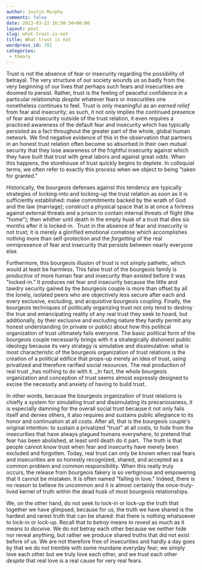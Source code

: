 ```yaml
---
author: Justin Murphy
comments: false
date: 2013-03-22 16:50:34+00:00
layout: post
slug: what-trust-is-not
title: What trust is not
wordpress_id: 781
categories:
 - theory
---
```


Trust is not the absence of fear or insecurity regarding the possibility of betrayal. The very structure of our society wounds us so badly from the very beginning of our lives that perhaps such fears and insecurities are doomed to persist. Rather, trust is the feeling of peaceful confidence in a particular relationship _despite_ whatever fears or insecurities one nonetheless continues to feel. Trust is only meaningful as an _earned relief_ from fear and insecurity; as such, it not only implies the continued presence of fear and insecurity outside of the trust relation, it even requires a practiced awareness of the default fear and insecurity which has typically persisted as a fact throughout the greater part of the whole, global human network. We find negative evidence of this in the observation that partners in an honest trust relation often become so absorbed in their own mutual security that they lose awareness of the frightful insecurity against which they have built that trust with great labors and against great odds. When this happens, the storehouse of trust quickly begins to deplete. In colloquial terms, we often refer to exactly this process when we object to being "taken for granted."

Historically, the bourgeois defenses against this tendency are typically strategies of locking-into and locking-up the trust relation as soon as it is sufficiently established: make commitments backed by the wrath of God and the law (marriage); construct a physical space that is at once a fortress against external threats and a prison to contain internal threats of flight (the "home"); then whither until death in the empty husk of a trust that dies six months after it is locked-in.  Trust in the absence of fear and insecurity is not trust; it is merely a glorified emotional comatose which accomplishes nothing more than self-protection and the _forgetting_ of the real omnipresence of fear and insecurity that persists between nearly everyone else.

Furthermore, this bourgeois illusion of trust is not simply pathetic, which would at least be harmless. This false trust of the bourgeois family is _productive_ of more human fear and insecurity than existed before it was "locked-in." It produces net fear and insecurity because the little and tawdry security gained by the bourgeois couple is more than offset by all the lonely, isolated peers who are objectively less secure after each and every exclusive, excluding, and acquisitive bourgeois coupling. Finally, the bourgeois techniques of politically organizing trust not only tend to destroy the true and emancipating reality of any real trust they seek to hoard, but additionally, by their exclusive and excluding nature they hardly permit any honest understanding (in private or public) about how this political organization of trust ultimately fails everyone. The basic political form of the bourgeois couple necessarily brings with it a strategically dishonest public ideology because its very strategy is simulative and dissimulative: what is most characteristic of the bourgeois organization of trust relations is the creation of a political edifice that props-up merely an idea of trust, using privatized and therefore rarified social resources. The real production of real trust _has nothing to do with it. _In fact, the whole bourgeois organization and conception of trust seems almost expressly designed to excise the necessity and anxiety of having to build trust.

In other words, because the bourgeois organization of trust relations is chiefly a system for simulating trust and dissimulating its precariousness, it is especially damning for the overall social trust because it not only fails itself and denies others, it also requires and sustains public allegiance to its honor and continuation at all costs. After all, that is the bourgeois couple's original intention: to sustain a privatized "trust" at all costs, to hide from the insecurities that have always plagued humans everywhere, to pretend that fear has been abolished, at least until death do it part.  The truth is that people cannot know trust when fear and insecurity have merely been excluded and forgotten. Today, real trust can only be known when real fears and insecurities are so honestly recognized, shared, and accepted as a common problem and common responsibility. When this really truly occurs, the release from bourgeois fakery is so vertiginous and empowering that it cannot be mistaken. It is often named "falling in love." Indeed, there is no reason to believe its uncommon and it is almost certainly the once-truly-lived kernel of truth within the dead husk of most bourgeois relationships.

We, on the other hand, do not seek to lock-in or lock-up the truth that together we have glimpsed, because for us, the truth we have shared is the hardest and rarest truth that can be shared: that there is nothing whatsoever to lock-in or lock-up. Recall that _to betray_ means _to reveal_ as much as it means _to deceive_. We do not betray each other because we neither hide nor reveal anything, but rather we produce shared truths that did not exist before of us. We are not therefore free of insecurities and hardly a day goes by that we do not tremble with some mundane everyday fear; we simply love each other but we truly love each other, and we trust each other _despite_ that real love is a real cause for very real fears.